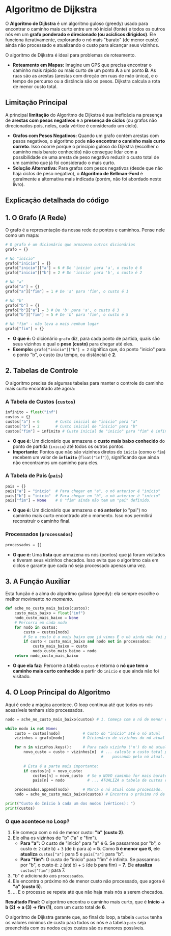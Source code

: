 # Algoritmo de Dijkstra   

O **Algoritmo de Dijkstra** é um algoritmo guloso (greedy) usado para encontrar o caminho mais curto entre um nó inicial (fonte) e todos os outros nós em um **grafo ponderado e direcionado (ou acíclicos dirigidos)**. Ele funciona iterativamente, explorando o nó mais "barato" (de menor custo) ainda não processado e atualizando o custo para alcançar seus vizinhos.

O algoritmo de Dijkstra é ideal para problemas de roteamento.

- **Roteamento em Mapas:** Imagine um GPS que precisa encontrar o caminho mais rápido ou mais curto de um ponto **A** a um ponto **B**. As ruas são as arestas (arestas com direção em ruas de mão única), e o tempo de percurso ou a distância são os pesos. Dijkstra calcula a rota de menor custo total.

## Limitação Principal

A principal **limitação** do Algoritmo de Dijkstra é sua ineficácia na presença de **arestas com pesos negativos** e a **presença de ciclos** (ou grafos não direcionados pois, neles, cada vértice é considerado um ciclo).

* **Grafos com Pesos Negativos:** Quando um grafo contém arestas com pesos negativos, o algoritmo pode **não encontrar o caminho mais curto correto**. Isso ocorre porque o princípio guloso do Dijkstra (escolher o caminho mais barato conhecido) não consegue lidar com a possibilidade de uma aresta de peso negativo reduzir o custo total de um caminho que já foi considerado o mais curto.
* **Solução Alternativa:** Para grafos com pesos negativos (desde que não haja ciclos de peso negativo), o **Algoritmo de Bellman-Ford** é geralmente a alternativa mais indicada (porém, não foi abordado neste livro).

## Explicação detalhada do código

## 1\. O Grafo (A Rede)

O grafo é a representação da nossa rede de pontos e caminhos. Pense nele como um mapa:

```python
# O grafo é um dicionário que armazena outros dicionários
grafo = {}

# Nó "início"
grafo["inicio"] = {}
grafo["inicio"]["a"] = 6 # De 'inicio' para 'a', o custo é 6
grafo["inicio"]["b"] = 2 # De 'inicio' para 'b', o custo é 2

# Nó "a"
grafo["a"] = {}
grafo["a"]["fim"] = 1 # De 'a' para 'fim', o custo é 1

# Nó "b"
grafo["b"] = {}
grafo["b"]["a"] = 3 # De 'b' para 'a', o custo é 3
grafo["b"]["fim"] = 5 # De 'b' para 'fim', o custo é 5

# Nó "fim" - não leva a mais nenhum lugar
grafo["fim"] = {}
```

  * **O que é:** O dicionário `grafo` diz, para cada ponto de partida, quais são seus vizinhos e qual o **peso (custo)** para chegar até eles.
  * **Exemplo:** `grafo["inicio"]["b"] = 2` significa que, do ponto "inicio" para o ponto "b", o custo (ou tempo, ou distância) é **2**.

## 2\. Tabelas de Controle

O algoritmo precisa de algumas tabelas para manter o controle do caminho mais curto encontrado até agora:

### A Tabela de Custos (`custos`)

```python
infinito = float("inf")
custos = {}
custos["a"] = 6       # Custo inicial de "inicio" para "a"
custos["b"] = 2       # Custo inicial de "inicio" para "b"
custos["fim"] = infinito # Custo inicial de "inicio" para "fim" é infinito (ainda não chegamos lá)
```

  * **O que é:** Um dicionário que armazena o **custo mais baixo conhecido** do ponto de partida (`inicio`) até todos os outros pontos.
  * **Importante:** Pontos que não são vizinhos diretos do `inicio` (como o `fim`) recebem um valor de **`infinito`** (`float("inf")`), significando que ainda não encontramos um caminho para eles.

### A Tabela de Pais (`pais`)

```python
pais = {}
pais["a"] = "inicio"  # Para chegar em "a", o nó anterior é "inicio"
pais["b"] = "inicio"  # Para chegar em "b", o nó anterior é "inicio"
pais["fim"] = None    # O "fim" ainda não tem um "pai" definido.
```

  * **O que é:** Um dicionário que armazena o **nó anterior** (o "pai") no caminho mais curto encontrado até o momento. Isso nos permitirá reconstruir o caminho final.

### Processados (`processados`)

```python
processados = []
```

  * **O que é:** Uma **lista** que armazena os nós (pontos) que já foram visitados e tiveram seus vizinhos checados. Isso evita que o algoritmo caia em ciclos e garante que cada nó seja processado apenas uma vez.


## 3\. A Função Auxiliar

Esta função é a alma do algoritmo guloso (greedy): ela sempre escolhe o melhor movimento *no momento*.

```python
def ache_no_custo_mais_baixo(custos):
    custo_mais_baixo = float("inf")
    nodo_custo_mais_baixo = None
    # Percorra em cada nodo
    for nodo in custos:
        custo = custos[nodo]
        # Se o custo é o mais baixo que já vimos E o nó ainda não foi processado...
        if custo < custo_mais_baixo and nodo not in processados:
            custo_mais_baixo = custo
            nodo_custo_mais_baixo = nodo
    return nodo_custo_mais_baixo
```

  * **O que ela faz:** Percorre a tabela `custos` e retorna o **nó que tem o caminho mais curto conhecido** a partir do `inicio` *e* que ainda não foi visitado.


## 4\. O Loop Principal do Algoritmo

Aqui é onde a mágica acontece. O loop continua até que todos os nós acessíveis tenham sido processados.

```python
nodo = ache_no_custo_mais_baixo(custos) # 1. Começa com o nó de menor custo (que será "b" com custo 2)

while nodo is not None:
    custo = custos[nodo]          # Custo do "inicio" até o nó atual
    vizinhos = grafo[nodo]        # Dicionário de vizinhos do nó atual

    for n in vizinhos.keys():     # Para cada vizinho ('n') do nó atual...
        novo_custo = custo + vizinhos[n]  # ... calcule o custo total para chegar no vizinho,
                                          #    passando pelo nó atual.
                                          
        # Esta é a parte mais importante:
        if custos[n] > novo_custo:
            custos[n] = novo_custo  # Se o NOVO caminho for mais barato que o caminho ATUALmente conhecido,
            pais[n] = nodo          # ... ATUALIZA a tabela de custos e de pais.

    processados.append(nodo)      # Marca o nó atual como processado.
    nodo = ache_no_custo_mais_baixo(custos) # Encontra o próximo nó de menor custo ainda não processado.

print("Custo do Início à cada um dos nodos (vértices): ")
print(custos)
```

### O que acontece no Loop?

1.  Ele começa com o nó de menor custo: **"b" (custo 2)**.
2.  Ele olha os vizinhos de "b" ("a" e "fim").
      * **Para "a":** O custo de "inicio" para "a" é 6. Se passarmos por "b", o custo é: `2` (até b) + `3` (de b para a) = **5**. Como **5 é menor que 6**, ele **atualiza** `custos["a"]` para 5 e `pais["a"]` para "b".
      * **Para "fim":** O custo de "inicio" para "fim" é infinito. Se passarmos por "b", o custo é: `2` (até b) + `5` (de b para fim) = **7**. Ele **atualiza** `custos["fim"]` para 7.
3.  "b" é adicionado aos `processados`.
4.  Ele encontra o próximo nó de menor custo não processado, que agora é **"a" (custo 5)**.
5.  ... E o processo se repete até que não haja mais nós a serem checados.

**Resultado Final:** O algoritmo encontra o caminho mais curto, que é **Inicio -\> b (2) -\> a (3) -\> fim (1)**, com um custo total de **6**.

O algoritmo de Dijkstra garante que, ao final do loop, a tabela `custos` tenha os valores mínimos de custo para todos os nós e a tabela `pais` seja preenchida com os nodos cujos custos são os menores possíveis.
